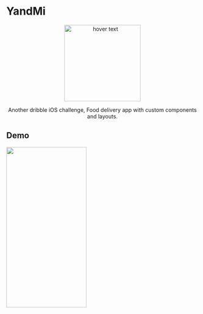 # YandMi
<p align="center">
  <img src="https://png.pngtree.com/template/20191014/ourlarge/pngtree-pin-food-delivery-map-location-delivery-logo-concept-image_318151.jpg" width="200" title="hover text">
<p align="center"> Another dribble iOS challenge, Food delivery app with custom components and layouts. </p>
</p>



## Demo
<img src="https://user-images.githubusercontent.com/54499958/186878794-92de4b88-43fa-4877-94bb-e8a92b6e62c4.png" height="420" width="210">
